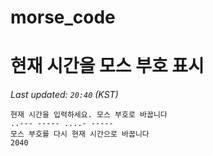 # morse_code
# 현재 시간을 모스 부호 표시
<!-- MORSE_TIME_START -->
_Last updated: `20:40` (KST)_

```
현재 시간을 입력하세요. 모스 부호로 바꿉니다
..--- ----- ....- -----
모스 부호를 다시 현재 시간으로 바꿉니다
2040
```
<!-- MORSE_TIME_END -->
